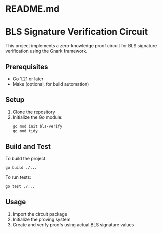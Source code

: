 # README.md
# BLS Signature Verification Circuit

This project implements a zero-knowledge proof circuit for BLS signature verification using the Gnark framework.

## Prerequisites

- Go 1.21 or later
- Make (optional, for build automation)

## Setup

1. Clone the repository
2. Initialize the Go module:
   ```bash
   go mod init bls-verify
   go mod tidy
   ```

## Build and Test

To build the project:
```bash
go build ./...
```

To run tests:
```bash
go test ./...
```

## Usage

1. Import the circuit package
2. Initialize the proving system
3. Create and verify proofs using actual BLS signature values
